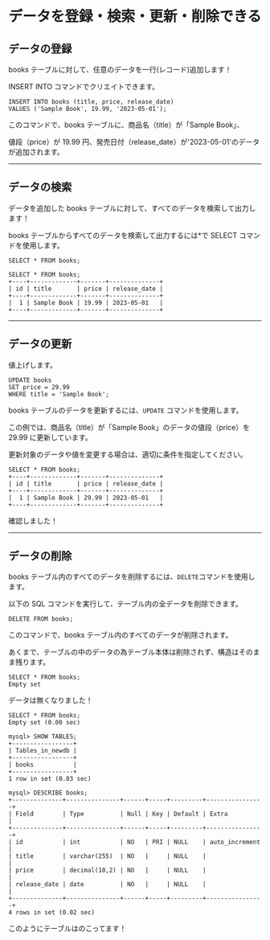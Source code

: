 # データを登録・検索・更新・削除できる

## データの登録

books テーブルに対して、任意のデータを一行(レコード)追加します！

INSERT INTO コマンドでクリエイトできます。

```:sql
INSERT INTO books (title, price, release_date)
VALUES ('Sample Book', 19.99, '2023-05-01');
```

このコマンドで、books テーブルに、商品名（title）が「Sample Book」、

値段（price）が 19.99 円、発売日付（release_date）が'2023-05-01'のデータが追加されます。

---

## データの検索

データを追加した books テーブルに対して、すべてのデータを検索して出力します！

books テーブルからすべてのデータを検索して出力するには\*で SELECT コマンドを使用します。

```:sql
SELECT * FROM books;
```

```:sql
SELECT * FROM books;
+----+-------------+-------+--------------+
| id | title       | price | release_date |
+----+-------------+-------+--------------+
|  1 | Sample Book | 19.99 | 2023-05-01   |
+----+-------------+-------+--------------+
```

---

## データの更新

値上げします。

```:sql
UPDATE books
SET price = 29.99
WHERE title = 'Sample Book';
```

books テーブルのデータを更新するには、`UPDATE` コマンドを使用します。

この例では、商品名（title）が「Sample Book」のデータの値段（price）を 29.99 に更新しています。

更新対象のデータや値を変更する場合は、適切に条件を指定してください。

```:sql
SELECT * FROM books;
+----+-------------+-------+--------------+
| id | title       | price | release_date |
+----+-------------+-------+--------------+
|  1 | Sample Book | 29.99 | 2023-05-01   |
+----+-------------+-------+--------------+
```

確認しました！

---

## データの削除

books テーブル内のすべてのデータを削除するには、`DELETE`コマンドを使用します。

以下の SQL コマンドを実行して、テーブル内の全データを削除できます。

```:sql
DELETE FROM books;
```

このコマンドで、books テーブル内のすべてのデータが削除されます。

あくまで、テーブルの中のデータの為テーブル本体は削除されず、構造はそのまま残ります。

```
SELECT * FROM books;
Empty set
```

データは無くなりました！

```:sql
SELECT * FROM books;
Empty set (0.00 sec)

mysql> SHOW TABLES;
+-----------------+
| Tables_in_newdb |
+-----------------+
| books           |
+-----------------+
1 row in set (0.03 sec)

mysql> DESCRIBE books;
+--------------+---------------+------+-----+---------+----------------+
| Field        | Type          | Null | Key | Default | Extra          |
+--------------+---------------+------+-----+---------+----------------+
| id           | int           | NO   | PRI | NULL    | auto_increment |
| title        | varchar(255)  | NO   |     | NULL    |                |
| price        | decimal(10,2) | NO   |     | NULL    |                |
| release_date | date          | NO   |     | NULL    |                |
+--------------+---------------+------+-----+---------+----------------+
4 rows in set (0.02 sec)
```

このようにテーブルはのこってます！
